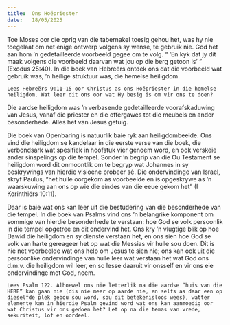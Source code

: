 ```yaml
---
title:  Ons Hoëpriester
date:   18/05/2025
---
```


Toe Moses oor die oprig van die tabernakel toesig gehou het, was hy nie toegelaat om net enige ontwerp volgens sy wense, te gebruik nie. God het aan hom ’n gedetailleerde voorbeeld gegee om te volg. “ ‘En kyk dat jy dit maak volgens die voorbeeld daarvan wat jou op die berg getoon is’ ” (Exodus 25:40). In die boek van Hebreërs ontdek ons dat die voorbeeld wat gebruik was, ’n heilige struktuur was, die hemelse heiligdom.

`Lees Hebreërs 9:11–15 oor Christus as ons Hoëpriester in die hemelse heiligdom. Wat leer dit ons oor wat Hy besig is om vir ons te doen?`

Die aardse heiligdom was ’n verbasende gedetailleerde voorafskaduwing van Jesus, vanaf die priester en die offergawes tot die meubels en ander besonderhede. Alles het van Jesus getuig.

Die boek van Openbaring is natuurlik baie ryk aan heiligdombeelde. Ons vind die heiligdom se kandelaar in die eerste verse van die boek, die verbondsark wat spesifiek in hoofstuk vier genoem word, en ook verskeie ander sinspelings op die tempel. Sonder ’n begrip van die Ou Testament se heiligdom word dit onmoontlik om te begryp wat Johannes in sy beskrywings van hierdie visioene probeer sê. Die ondervindinge van Israel, skryf Paulus, “het hulle oorgekom as voorbeelde en is opgeskrywe as ’n waarskuwing aan ons op wie die eindes van die eeue gekom het” (I Korinthiërs 10:11).

Daar is baie wat ons kan leer uit die bestudering van die besonderhede van die tempel. In die boek van Psalms vind ons ’n belangrike komponent om sommige van hierdie besonderhede te verstaan: hoe God se volk persoonlik in die tempel opgetree en dit ondervind het. Ons kry ’n vlugtige blik op hoe Dawid die heiligdom en sy dienste verstaan het, en ons sien hoe God se volk van harte gereageer het op wat die Messias vir hulle sou doen. Dit is nie net voorbeelde wat ons help om Jesus te sien nie; ons kan ook uit die persoonlike ondervindinge van hulle leer wat verstaan het wat God ons d.m.v. die heiligdom wil leer, en so lesse daaruit vir onsself en vir ons eie ondervindinge met God, neem.

`Lees Psalm 122. Alhoewel ons nie letterlik na die aardse “huis van die HERE” kan gaan nie (dis nie meer op aarde nie, en selfs as daar een op dieselfde plek gebou sou word, sou dit betekenisloos wees), watter elemente kan in hierdie Psalm gevind word wat ons kan aanmoedig oor wat Christus vir ons gedoen het? Let op na die temas van vrede, sekuriteit, lof en oordeel.`